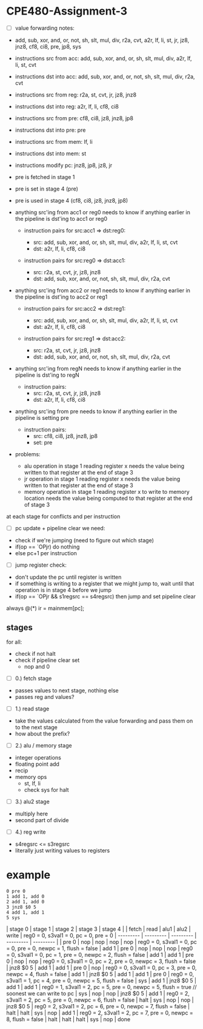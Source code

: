 # CPE480-Assignment-3

- [ ] value forwarding notes:

- add, sub, xor, and, or, not, sh, slt, mul, div, r2a, cvt, a2r, lf, li, st, jr, jz8, jnz8, cf8, ci8, pre, jp8, sys

- instructions src from acc: add, sub, xor, and, or, sh, slt, mul, div, a2r, lf, li, st, cvt
- instructions dst into acc: add, sub, xor, and, or, not, sh, slt, mul, div, r2a, cvt

- instructions src from reg: r2a, st, cvt, jr, jz8, jnz8
- instructions dst into reg: a2r, lf, li, cf8, ci8

- instructions src from pre: cf8, ci8, jz8, jnz8, jp8
- instructions dst into pre: pre

- instructions src from mem: lf, li
- instructions dst into mem: st 

- instructions modify pc: jnz8, jp8, jz8, jr

- pre is fetched in stage 1
- pre is set in stage 4 (pre)
- pre is used in stage 4 (cf8, ci8, jz8, jnz8, jp8)

- anything src'ing from acc1 or reg0 needs to know if anything earlier in the pipeline is dst'ing to acc1 or reg0
    - instruction pairs for src:acc1 => dst:reg0:
        - src: add, sub, xor, and, or, sh, slt, mul, div, a2r, lf, li, st, cvt
        - dst: a2r, lf, li, cf8, ci8

    - instruction pairs for src:reg0 => dst:acc1:
        - src: r2a, st, cvt, jr, jz8, jnz8
        - dst: add, sub, xor, and, or, not, sh, slt, mul, div, r2a, cvt

- anything src'ing from acc2 or reg1 needs to know if anything earlier in the pipeline is dst'ing to acc2 or reg1
    - instruction pairs for src:acc2 => dst:reg1:
        - src: add, sub, xor, and, or, sh, slt, mul, div, a2r, lf, li, st, cvt
        - dst: a2r, lf, li, cf8, ci8

    - instruction pairs for src:reg1 => dst:acc2:
        - src: r2a, st, cvt, jr, jz8, jnz8
        - dst: add, sub, xor, and, or, not, sh, slt, mul, div, r2a, cvt
    
- anything src'ing from regN needs to know if anything earlier in the pipeline is dst'ing to regN
    - instruction pairs:
        - src: r2a, st, cvt, jr, jz8, jnz8
        - dst: a2r, lf, li, cf8, ci8

- anything src'ing from pre needs to know if anything earlier in the pipeline is setting pre
    - instruction pairs:
        - src: cf8, ci8, jz8, jnz8, jp8
        - set: pre


- problems:
    - alu operation in stage 1 reading register x needs the value being written to that register at the end of stage 3
    - jr operation in stage 1 reading register x needs the value being written to that register at the end of stage 3
    - memory operation in stage 1 reading register x to write to memory location needs the value being computed to that register at the end of stage 3


at each stage for conflicts and per instruction

- [ ] pc update + pipeline clear we need:
- check if we're jumping (need to figure out which stage)
- if(op == `OPjr) do nothing
- else pc+1
per instruction

- [ ] jump register check:
- don't update the pc until register is written
- if something is writing to a register that we might jump to, wait until that operation is in stage 4 before we jump
- if(op == `OPjr && s1regsrc == s4regsrc) then jump and set pipeline clear

always @(*) ir = mainmem[pc];

## stages
for all:
- check if not halt
- check if pipeline clear set
    - nop and 0

- [ ] 0.) fetch stage
- passes values to next stage, nothing else
- passes reg and values?

- [ ] 1.) read stage
- take the values calculated from the value forwarding and pass them on to the next stage
- how about the prefix?

- [ ] 2.) alu / memory stage
- integer operations
- floating point add
- recip
- memory ops
    - st, lf, li
    - check sys for halt

- [ ] 3.) alu2 stage
- multiply here
- second part of divide

- [ ] 4.) reg write
- s4regsrc <= s3regsrc
- literally just writing values to registers

# example
```
0 pre 0
1 add 1, add 0
2 add 1, add 0
3 jnz8 $0 5
4 add 1, add 1
5 sys
```

| stage 0   | stage 1   | stage 2   | stage 3   | stage 4   |
| fetch     | read      | alu1      | alu2      | write     | reg0 = 0, s3val1 = 0, pc = 0, pre = 0
| --------- | --------- | --------- | --------- | --------- |
| pre 0     | nop       | nop       | nop       | nop       | reg0 = 0, s3val1 = 0, pc = 0, pre = 0, newpc = 1, flush = false
| add 1     | pre 0     | nop       | nop       | nop       | reg0 = 0, s3val1 = 0, pc = 1, pre = 0, newpc = 2, flush = false
| add 1     | add 1     | pre 0     | nop       | nop       | reg0 = 0, s3val1 = 0, pc = 2, pre = 0, newpc = 3, flush = false
| jnz8 $0 5 | add 1     | add 1     | pre 0     | nop       | reg0 = 0, s3val1 = 0, pc = 3, pre = 0, newpc = 4, flush = false
| add 1     | jnz8 $0 5 | add 1     | add 1     | pre 0     | reg0 = 0, s3val1 = 1, pc = 4, pre = 0, newpc = 5, flush = false 
| sys       | add 1     | jnz8 $0 5 | add 1     | add 1     | reg0 = 1, s3val1 = 2, pc = 5, pre = 0, newpc = 5, flush = true // soonest we can write to pc
| sys       | nop       | nop       | jnz8 $0 5 | add 1     | reg0 = 2, s3val1 = 2, pc = 5, pre = 0, newpc = 6, flush = false
| halt      | sys       | nop       | nop       | jnz8 $0 5 | reg0 = 2, s3val1 = 2, pc = 6, pre = 0, newpc = 7, flush = false
| halt      | halt      | sys       | nop       | add 1     | reg0 = 2, s3val1 = 2, pc = 7, pre = 0, newpc = 8, flush = false
| halt      | halt      | halt      | sys       | nop       | done
